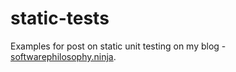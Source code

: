 # static-tests
Examples for post on static unit testing on my blog - [softwarephilosophy.ninja][1].

[1]: http://softwarephilosophy.ninja/
